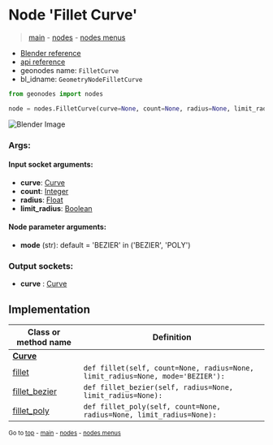 # Node 'Fillet Curve'

> [main](../structure.md) - [nodes](nodes.md) - [nodes menus](nodes_menus.md)

- [Blender reference](https://docs.blender.org/manual/en/latest/modeling/geometry_nodes/curve/fillet_curve.html)
- [api reference](https://docs.blender.org/api/current/bpy.types.GeometryNodeFilletCurve.html)
- geonodes name: `FilletCurve`
- bl_idname: `GeometryNodeFilletCurve`

```python
from geonodes import nodes

node = nodes.FilletCurve(curve=None, count=None, radius=None, limit_radius=None, mode='BEZIER')
```

![Blender Image](https://docs.blender.org/manual/en/latest/_images/node-types_GeometryNodeFilletCurve.webp)

### Args:

#### Input socket arguments:

- **curve**: [Curve](Curve.md)
- **count**: [Integer](Integer.md)
- **radius**: [Float](Float.md)
- **limit_radius**: [Boolean](Boolean.md)

#### Node parameter arguments:

- **mode** (str): default = 'BEZIER' in ('BEZIER', 'POLY')

### Output sockets:

- **curve** : [Curve](Curve.md)

## Implementation

| Class or method name | Definition |
|----------------------|------------|
| **[Curve](Curve.md)** |
| [fillet](Curve.md#fillet) | `def fillet(self, count=None, radius=None, limit_radius=None, mode='BEZIER'):` |
| [fillet_bezier](Curve.md#fillet_bezier) | `def fillet_bezier(self, radius=None, limit_radius=None):` |
| [fillet_poly](Curve.md#fillet_poly) | `def fillet_poly(self, count=None, radius=None, limit_radius=None):` |

<sub>Go to [top](#node-Fillet-Curve) - [main](../structure.md) - [nodes](nodes.md) - [nodes menus](nodes_menus.md)</sub>

